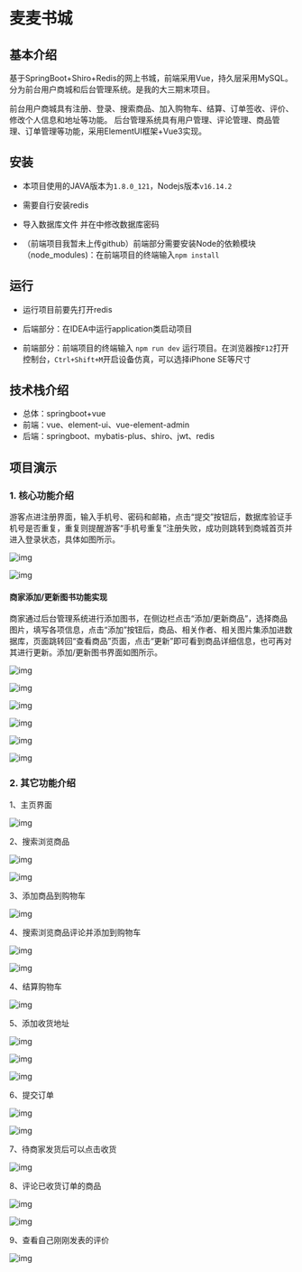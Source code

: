 # 麦麦书城

## 基本介绍

基于SpringBoot+Shiro+Redis的网上书城，前端采用Vue，持久层采用MySQL。分为前台用户商城和后台管理系统。是我的大三期末项目。

前台用户商城具有注册、登录、搜索商品、加入购物车、结算、订单签收、评价、修改个人信息和地址等功能。
后台管理系统具有用户管理、评论管理、商品管理、订单管理等功能，采用ElementUI框架+Vue3实现。



## 安装

- 本项目使用的JAVA版本为`1.8.0_121`，Nodejs版本`v16.14.2`

- 需要自行安装redis

- 导入数据库文件 [](mai.sql)并在[](src/main/resources/application-dev.yml)中修改数据库密码

- （前端项目我暂未上传github）前端部分需要安装Node的依赖模块（node_modules)：在前端项目的终端输入`npm install`



## 运行

- 运行项目前要先打开redis

- 后端部分：在IDEA中运行application类启动项目

- 前端部分：前端项目的终端输入 `npm run dev` 运行项目。在浏览器按`F12`打开控制台，`Ctrl+Shift+M`开启设备仿真，可以选择iPhone SE等尺寸



## 技术栈介绍

- 总体：springboot+vue
- 前端：vue、element-ui、vue-element-admin
- 后端：springboot、mybatis-plus、shiro、jwt、redis



## 项目演示

### 1. 核心功能介绍

游客点进注册界面，输入手机号、密码和邮箱，点击“提交”按钮后，数据库验证手机号是否重复，重复则提醒游客“手机号重复”注册失败，成功则跳转到商城首页并进入登录状态，具体如图所示。

![img](.assets/README/wps1.jpg) 

![img](.assets/README/wps2.jpg)







#### 商家添加/更新图书功能实现

商家通过后台管理系统进行添加图书，在侧边栏点击“添加/更新商品”，选择商品图片，填写各项信息，点击“添加”按钮后，商品、相关作者、相关图片集添加进数据库，页面跳转回“查看商品”页面，点击“更新”即可看到商品详细信息，也可再对其进行更新。添加/更新图书界面如图所示。

![img](.assets/README/wps3.jpg) 

![img](.assets/README/wps4.jpg) 

![img](.assets/README/wps5.jpg) 

![img](.assets/README/wps6.jpg) 

![img](.assets/README/wps7.jpg) 

![img](.assets/README/wps8.jpg)









### 2. 其它功能介绍

1、主页界面

![img](.assets/README/wps9.jpg) 

2、搜索浏览商品

![img](.assets/README/wps10.jpg) 

![img](.assets/README/wps11.jpg) 

3、添加商品到购物车

![img](.assets/README/wps12.jpg) 

4、搜索浏览商品评论并添加到购物车

![img](.assets/README/wps13.jpg) 

![img](.assets/README/wps14.jpg) 

4、结算购物车

![img](.assets/README/wps15.jpg) 

5、添加收货地址

![img](.assets/README/wps16.jpg) 

![img](.assets/README/wps17.jpg) 

![img](.assets/README/wps18.jpg) 

6、提交订单

![img](.assets/README/wps19.jpg) 

![img](.assets/README/wps20.jpg) 

7、待商家发货后可以点击收货

![img](.assets/README/wps21.jpg) 

8、评论已收货订单的商品

![img](.assets/README/wps22.jpg) 

![img](.assets/README/wps23.jpg) 

9、查看自己刚刚发表的评价

![img](.assets/README/wps24.jpg)







